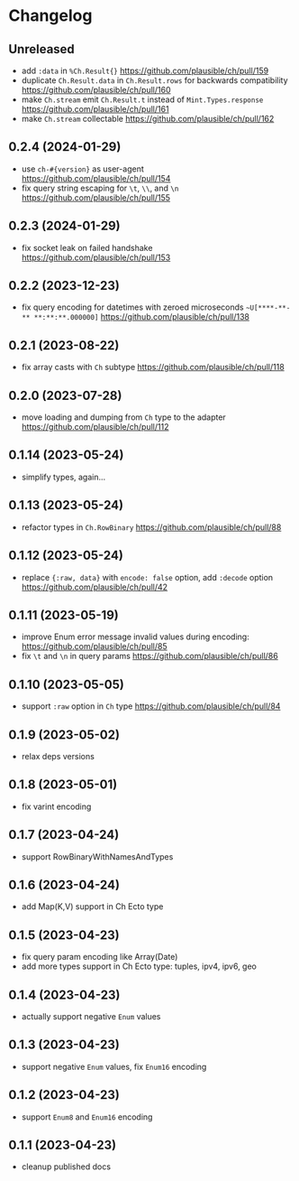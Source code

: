 # Changelog

## Unreleased

- add `:data` in `%Ch.Result{}` https://github.com/plausible/ch/pull/159
- duplicate `Ch.Result.data` in `Ch.Result.rows` for backwards compatibility https://github.com/plausible/ch/pull/160
- make `Ch.stream` emit `Ch.Result.t` instead of `Mint.Types.response` https://github.com/plausible/ch/pull/161
- make `Ch.stream` collectable https://github.com/plausible/ch/pull/162

## 0.2.4 (2024-01-29)

- use `ch-#{version}` as user-agent https://github.com/plausible/ch/pull/154
- fix query string escaping for `\t`, `\\`, and `\n` https://github.com/plausible/ch/pull/155 

## 0.2.3 (2024-01-29)

- fix socket leak on failed handshake https://github.com/plausible/ch/pull/153

## 0.2.2 (2023-12-23)

- fix query encoding for datetimes with zeroed microseconds `~U[****-**-** **:**:**.000000]` https://github.com/plausible/ch/pull/138

## 0.2.1 (2023-08-22)

- fix array casts with `Ch` subtype https://github.com/plausible/ch/pull/118

## 0.2.0 (2023-07-28)

- move loading and dumping from `Ch` type to the adapter https://github.com/plausible/ch/pull/112

## 0.1.14 (2023-05-24)

- simplify types, again...

## 0.1.13 (2023-05-24)

- refactor types in `Ch.RowBinary` https://github.com/plausible/ch/pull/88

## 0.1.12 (2023-05-24)

- replace `{:raw, data}` with `encode: false` option, add `:decode` option https://github.com/plausible/ch/pull/42

## 0.1.11 (2023-05-19)

- improve Enum error message invalid values during encoding: https://github.com/plausible/ch/pull/85
- fix `\t` and `\n` in query params https://github.com/plausible/ch/pull/86

## 0.1.10 (2023-05-05)

- support `:raw` option in `Ch` type https://github.com/plausible/ch/pull/84

## 0.1.9 (2023-05-02)

- relax deps versions

## 0.1.8 (2023-05-01)

- fix varint encoding

## 0.1.7 (2023-04-24)

- support RowBinaryWithNamesAndTypes

## 0.1.6 (2023-04-24)

- add Map(K,V) support in Ch Ecto type

## 0.1.5 (2023-04-23)

- fix query param encoding like Array(Date)
- add more types support in Ch Ecto type: tuples, ipv4, ipv6, geo

## 0.1.4 (2023-04-23)

- actually support negative `Enum` values

## 0.1.3 (2023-04-23)

- support negative `Enum` values, fix `Enum16` encoding

## 0.1.2 (2023-04-23)

- support `Enum8` and `Enum16` encoding

## 0.1.1 (2023-04-23)

- cleanup published docs

